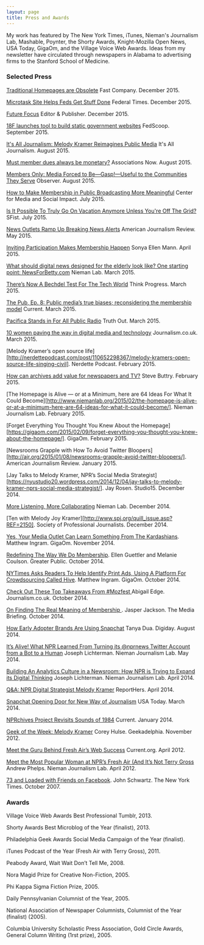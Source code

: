 ```yaml
---
layout: page
title: Press and Awards
---
```


My work has featured by The New York Times, iTunes, Nieman's Journalism Lab, Mashable, Poynter, the Shorty Awards, Knight-Mozilla Open News, USA Today, GigaOm, and the Village Voice Web Awards. Ideas from my newsletter have circulated through newspapers in Alabama to advertising firms to the Stanford School of Medicine.

### Selected Press

[Traditional Homepages are Obsolete](http://www.fastcodesign.com/3054334/traditional-homepages-are-obsolete-says-quartz-heres-what-they-built-instead) Fast Company. December 2015.

[Microtask Site Helps Feds Get Stuff Done](http://www.federaltimes.com/story/government/it/2015/12/04/open-opps/76782488/) Federal Times. December 2015.

[Future Focus](http://www.editorandpublisher.com/Features/Article/Future-Focus) Editor & Publisher. December 2015.

[18F launches tool to build static government websites](http://fedscoop.com/18f-launches-tool-to-build-static-government-websites) FedScoop. September 2015.

[It's All Journalism: Melody Kramer Reimagines Public Media](http://www.altweeklies.com/aan/its-all-journalism-melody-kramer-reimagines-public-media/Article?oid=8239529) It's All Journalism. August 2015.

[Must member dues always be monetary?](http://associationsnow.com/2015/08/must-member-dues-always-be-monetary/) Associations Now. August 2015.

[Members Only: Media Forced to Be—Gasp!—Useful to the Communities They Serve](http://observer.com/2015/08/members-only-media-forced-to-be-gasp-useful-to-the-communities-they-serve/) Observer. August 2015.

[How to Make Membership in Public Broadcasting More Meaningful](http://www.cmsimpact.org/blog/future-public-media/how-make-membership-public-broadcasting-more-meaningful) Center for Media and Social Impact. July 2015.

[Is It Possible To Truly Go On Vacation Anymore Unless You're Off The Grid?](http://sfist.com/2015/07/08/is_it_possible_to_truly_go_on_vacat.php) SFist. July 2015.

[News Outlets Ramp Up Breaking News Alerts](http://ajr.org/2015/05/05/news-outlets-ramp-breaking-news-alerts/) American Journalism Review. May 2015.

[Inviting Participation Makes Membership Happen](http://sonyaellenmann.com/2015/04/public-media-communication-membership.html) Sonya Ellen Mann. April 2015.

[What should digital news designed for the elderly look like? One starting point: NewsForBetty.com](http://www.niemanlab.org/2015/03/what-should-digital-news-designed-for-the-elderly-look-like-one-starting-point-newsforbetty-com/) Nieman Lab. March 2015.

[There’s Now A Bechdel Test For The Tech World](http://thinkprogress.org/culture/2015/03/19/3635965/tech-version-bechdel-test-often-code-written-women/) Think Progress. March 2015.

[The Pub, Ep. 8: Public media’s true biases; reconsidering the membership model](http://www.current.org/2015/03/the-pub-ep-8-public-medias-true-biases-reconsidering-the-membership-model/) Current. March 2015.

[Pacifica Stands in For All Public Radio](http://www.truth-out.org/speakout/item/29625-pacifica-stands-in-for-all-public-media) Truth Out. March 2015.

[10 women paving the way in digital media and technology](https://www.journalism.co.uk/news/10-women-paving-the-way-in-digital-journalism-and-technology/s2/a564369/) Journalism.co.uk. March 2015.

[Melody Kramer&#8217;s open source life][http://nerdettepodcast.com/post/110652298367/melody-kramers-open-source-life-singing-civil]. Nerdette Podcast. February 2015.

[How can archives add value for newspapers and TV?](https://stevebuttry.wordpress.com/2015/02/20/how-can-archives-add-value-for-newspapers-and-tv/) Steve Buttry. February 2015.

[The Homepage is Alive &#8212; or at a Minimum, here are 64 Ideas For What It Could Become][http://www.niemanlab.org/2015/02/the-homepage-is-alive-or-at-a-minimum-here-are-64-ideas-for-what-it-could-become/]. Nieman Journalism Lab. February 2015.

[Forget Everything You Thought You Knew About the Homepage][https://gigaom.com/2015/02/09/forget-everything-you-thought-you-knew-about-the-homepage/]. GigaOm. February 2015.

[Newsrooms Grapple with How To Avoid Twitter Bloopers][http://ajr.org/2015/01/08/newsrooms-grapple-avoid-twitter-bloopers/]. American Journalism Review. January 2015.

[Jay Talks to Melody Kramer, NPR&#8217;s Social Media Strategist][https://nyustudio20.wordpress.com/2014/12/04/jay-talks-to-melody-kramer-nprs-social-media-strategist/]. Jay Rosen. Studio15. December 2014.

[More Listening, More Collaborating](http://www.niemanlab.org/2014/12/more-listening-more-collaborating/) Nieman Lab. December 2014.

[Ten with Melody Joy Kramer][http://www.spj.org/quill_issue.asp?REF=2150]. Society of Professional Journalists. December 2014.

[Yes, Your Media Outlet Can Learn Something From The Kardashians](https://gigaom.com/2014/11/21/yes-your-media-outlet-can-learn-something-from-the-kardashians/). Matthew Ingram. GigaOm. November 2014.

[Redefining The Way We Do Membership](http://greaterpublic.org/r/redefining-way-we-do-membership). Ellen Guettler and Melanie Coulson. Greater Public. October 2014.

[NYTimes Asks Readers To Help Identify Print Ads, Using A Platform For Crowdsourcing Called Hive](https://gigaom.com/2014/10/14/nyt-asks-readers-to-help-identify-print-ads-also-launches-platform-for-crowdsourcing-called-hive/). Matthew Ingram. GigaOm. October 2014.

[Check Out These Top Takeaways From #Mozfest ](https://www.journalism.co.uk/tip-of-the-day/tip-check-out-these-top-takeaways-from-mozfest/s419/a562962/)Abigail Edge. Journalism.co.uk. October 2014.

[On Finding The Real Meaning of Membership ](http://www.themediabriefing.com/article/npr-melody-joy-kramer-identity-membership-mozfest). Jasper Jackson. The Media Briefing. October 2014.

[How Early Adopter Brands Are Using Snapchat](http://digiday.com/brands/five-brands-using-snapchat/) Tanya Dua. Digiday. August 2014.

[It’s Alive! What NPR Learned From Turning its @nprnews Twitter Account from a Bot to a Human](http://www.niemanlab.org/2014/05/its-alive-what-npr-learned-from-turning-its-nprnews-twitter-account-from-a-bot-into-a-human/) Joseph Lichterman. Nieman Journalism Lab. May 2014.

[Building An Analytics Culture in a Newsroom: How NPR is Trying to Expand its Digital Thinking](http://www.niemanlab.org/2014/04/building-an-analytics-culture-in-a-newsroom-how-npr-is-trying-to-expand-its-digital-thinking/) Joseph Lichterman. Nieman Journalism Lab. April 2014.

[Q&A: NPR Digital Strategist Melody Kramer](http://www.reporthers.com/post/82189104607/q-a-npr-digital-strategist-melody-joy-kramer) ReportHers. April 2014.


[Snapchat Opening Door for New Way of Journalism](http://college.usatoday.com/2014/03/06/snapchat-opening-the-door-for-new-way-of-journalism/) USA Today. March 2014.

[NPRchives Project Revisits Sounds of 1984](http://www.current.org/2014/01/nprchives-project-brings-1984-back-in-style/) Current. January 2014.

[Geek of the Week: Melody Kramer](http://www.geekadelphia.com/2012/11/07/geek-of-the-week-melody-kramer/) Corey Hulse. Geekadelphia. November 2012.

[Meet the Guru Behind Fresh Air’s Web Success](http://www.current.org/2012/04/meet-the-guru-behind-fresh-airs-web-success/) Current.org. April 2012.

[Meet the Most Popular Woman at NPR’s Fresh Air (And It’s Not Terry Gross](http://www.niemanlab.org/2012/04/meet-the-most-popular-woman-at-nprs-fresh-air-and-its-not-terry-gross/) Andrew Phelps. Nieman Journalism Lab. April 2012.

[73 and Loaded with Friends on Facebook](http://www.nytimes.com/2007/10/14/fashion/14facebook.html?pagewanted=all&_r=0). John Schwartz. The New York Times. October 2007.

### Awards

Village Voice Web Awards Best Professional Tumblr, 2013.

Shorty Awards Best Microblog of the Year (finalist), 2013.

Philadelphia Geek Awards Social Media Campaign of the Year (finalist).

iTunes Podcast of the Year (Fresh Air with Terry Gross), 2011.

Peabody Award, Wait Wait Don’t Tell Me, 2008.

Nora Magid Prize for Creative Non-Fiction, 2005.

Phi Kappa Sigma Fiction Prize, 2005.

Daily Pennsylvanian Columnist of the Year, 2005.

National Association of Newspaper Columnists, Columnist of the Year (finalist) (2005).

Columbia University Scholastic Press Association, Gold Circle Awards, General Column Writing (1rst prize), 2005.
